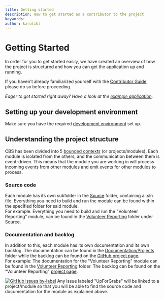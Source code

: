 ```yaml
---
title: Getting started
description: How to get started as a contributor to the project
keywords: 
author: karolikl
---
```

# Getting Started

In order for you to get started easily, we have created an overview of how the project is structured and how you can get the application up and running. 

If you haven't already familiarized yourself with the [Contributor Guide](./contributing.md), please do so before proceeding. 

_Eager to get started right away? Have a look at the [example application](../../Source/Example/readme.md)._

## Setting up your development environment

Make sure you have the required [development environment](./development_environment.md) set up. 

## Understanding the project structure

CBS has been divided into 5 [bounded contexts](../Architecture/bounded_contexts.md) (or projects/modules). Each module is isolated from the others, and the communication between them is event-driven. This means that the module you are working in will process incoming [events](../Architecture/events.md) from other modules and emit events for other modules to process. 

### Source code
Each module has its own subfolder in the [Source](https://github.com/IFRCGo/cbs/tree/master/Source) folder, containing a .sln file. Everything you need to build and run the module can be found within the specified folder for said module.   
For example: Everything you need to build and run the "Volunteer Reporting" module, can be found in the [Volunteer Reporting](https://github.com/IFRCGo/cbs/tree/master/Source/VolunteerReporting) folder under Source. 

### Documentation and backlog
In addition to this, each module has its own documentation and its own backlog. The documentation can be found in the [Documentation/Projects](../Projects) folder while the backlog can be found on the [GitHub project page](https://github.com/IFRCGo/cbs/projects).  
For example: The documentation for the "Volunteer Reporting" module can be found in the [Volunteer Reporting](../Projects/Volunteer%20Reporting/index.md) folder. The backlog can be found on the "Volunteer Reporting" [project page](https://github.com/IFRCGo/cbs/projects/4). 

[![GitHub issues by-label](https://img.shields.io/github/issues/ifrcgo/cbs/upforgrabs.svg)](https://github.com/IFRCGo/cbs/labels/UpForGrabs)
Any issue labeled "UpForGrabs" will be linked to a project/module so that you will be able to find the source code and documentation for the module as explained above. 


